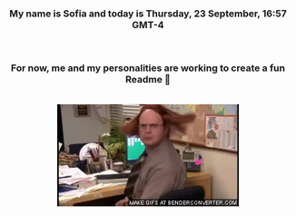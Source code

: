 


<div align="center">
<h3 >My name is Sofia and today is Thursday, 23 September, 16:57 GMT-4</h3><br>
<h3 >For now, me and my personalities are working to create a fun Readme 👋
</h3><br>
<img src='img/dwight.gif' alt='working...'/>
</div>
